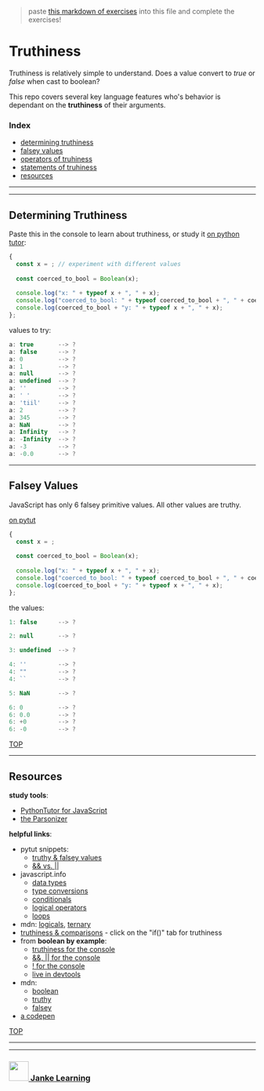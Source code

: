 > paste [this markdown of exercises](https://raw.githubusercontent.com/janke-learning/truthiness/master/README.md) into this file and complete the exercises!   

# Truthiness

Truthiness is relatively simple to understand.  Does a value convert to _true_ or _false_ when cast to boolean?

This repo covers several key language features who's behavior is dependant on the __truthiness__ of their arguments.

### Index
* [determining truthiness](#determining-truthiness)
* [falsey values](#falsey-values)
* [operators of truhiness](./operators-of-truthiness.md)
* [statements of truhiness](./statements-of-truthiness.md)
* [resources](#resources)

---
---

## Determining Truthiness


Paste this in the console to learn about truthiness, or study it [on python tutor](http://www.pythontutor.com/live.html#code=const%20x%20%3D%20%3B%20//%20experiment%20with%20different%20values%20%0A%0Aconst%20coerced_to_bool%20%3D%20Boolean%28x%29%3B%0A%0Aconsole.log%28%22x%3A%20%22%20%2B%20typeof%20x%20%2B%20%22,%20%22%20%2B%20x%29%3B%0Aconsole.log%28%22coerced_to_bool%3A%20%22%20%2B%20typeof%20coerced_to_bool%20%2B%20%22,%20%22%20%2B%20coerced_to_bool%29%3B%0Aconsole.log%28coerced_to_bool%20%2B%20%22y%3A%20%22%20%2B%20typeof%20x%20%2B%20%22,%20%22%20%2B%20x%29%3B&cumulative=false&curInstr=9&heapPrimitives=nevernest&mode=display&origin=opt-live.js&py=js&rawInputLstJSON=%5B%5D&textReferences=false):
```js
{
  const x = ; // experiment with different values 
  
  const coerced_to_bool = Boolean(x);
 
  console.log("x: " + typeof x + ", " + x);
  console.log("coerced_to_bool: " + typeof coerced_to_bool + ", " + coerced_to_bool);
  console.log(coerced_to_bool + "y: " + typeof x + ", " + x);
};
```  
values to try:
```js
a: true       --> ?
a: false      --> ?
a: 0          --> ?
a: 1          --> ?
a: null       --> ?
a: undefined  --> ?
a: ''         --> ?
a: ' '        --> ?
a: 'tiil'     --> ?
a: 2          --> ?
a: 345        --> ?
a: NaN        --> ?
a: Infinity   --> ?
a: -Infinity  --> ?
a: -3         --> ?
a: -0.0       --> ?
```

---

## Falsey Values

JavaScript has only 6 falsey primitive values.  All other values are truthy.

[on pytut](https://goo.gl/urDfWG)

```js
{
  const x = ;
  
  const coerced_to_bool = Boolean(x);
  
  console.log("x: " + typeof x + ", " + x);
  console.log("coerced_to_bool: " + typeof coerced_to_bool + ", " + coerced_to_bool);
  console.log(coerced_to_bool + "y: " + typeof x + ", " + x);
};
```
the values:
```js
1: false      --> ?

2: null       --> ?

3: undefined  --> ?

4: ''         --> ?
4: ""         --> ?
4: ``         --> ?

5: NaN        --> ?

6: 0          --> ?
6: 0.0        --> ?
6: +0         --> ?
6: -0         --> ?
```


[TOP](#truthiness)

---


## Resources

__study tools__:
* [PythonTutor for JavaScript](http://www.pythontutor.com/live.html#code=&cumulative=false&heapPrimitives=nevernest&mode=display&origin=opt-live.js&py=js&rawInputLstJSON=%5B%5D&textReferences=false)
* [the Parsonizer](https://janke-learning.github.io/parsonizer/)

__helpful links__:
* pytut snippets:
    * [truthy & falsey values](https://goo.gl/jBTLFD) 
    * [&& vs. ||](https://goo.gl/BBXea6)  
* javascript.info
    * [data types](https://javascript.info/types)
    * [type conversions](https://javascript.info/type-conversions)
    * [conditionals](https://javascript.info/ifelse)
    * [logical operators](http://javascript.info/logical-operators)  
    * [loops](https://javascript.info/while-for)
* mdn: [logicals](https://developer.mozilla.org/en-US/docs/Web/JavaScript/Reference/Operators/Logical_Operators), [ternary](https://developer.mozilla.org/en-US/docs/Web/JavaScript/Reference/Operators/Conditional_Operator)
* [truthiness & comparisons](https://dorey.github.io/JavaScript-Equality-Table/) - click on the "if()" tab for truthiness
* from __boolean by example__: 
    * [truthiness for the console](https://github.com/janke-learning/boolean-by-example/blob/master/README.md#truthiness) 
    * [&&, || for the console](https://github.com/janke-learning/boolean-by-example#and-or-operators)
    * [! for the console](https://github.com/janke-learning/boolean-by-example#not)
    * [live in devtools](https://janke-learning.github.io/boolean-by-example/)
* mdn: 
    * [boolean](https://developer.mozilla.org/en-US/docs/Glossary/Boolean)  
    * [truthy](https://developer.mozilla.org/en-US/docs/Glossary/Truthy)  
    * [falsey](https://developer.mozilla.org/en-US/docs/Glossary/Falsy)  
* [a codepen](https://codepen.io/philipwalton/pen/nufrk) 

[TOP](#truthiness)

___
___
### <a href="http://janke-learning.org" target="_blank"><img src="https://user-images.githubusercontent.com/18554853/50098409-22575780-021c-11e9-99e1-962787adaded.png" width="40" height="40"></img> Janke Learning</a>
